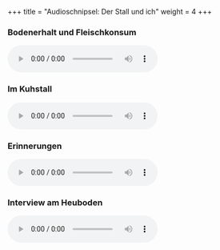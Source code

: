+++
title = "Audioschnipsel: Der Stall und ich"
weight = 4
+++

### Bodenerhalt und Fleischkonsum

<audio controls>
<source src="../05-bodenerhalt-und-fleischkonsum.mp3" type="audio/mpeg">
Dein Browser unterstützt leider nicht die Wiedergabe von Audiofiles.
</audio> 


### Im Kuhstall

<audio controls>
<source src="../06-im-kuhstall.mp3" type="audio/mpeg">
Dein Browser unterstützt leider nicht die Wiedergabe von Audiofiles.
</audio> 


### Erinnerungen

<audio controls>
<source src="../07-erinnerungen.mp3" type="audio/mpeg">
Dein Browser unterstützt leider nicht die Wiedergabe von Audiofiles.
</audio> 


### Interview am Heuboden

<audio controls>
<source src="../08-interview-am-heuboden.mp3" type="audio/mpeg">
Dein Browser unterstützt leider nicht die Wiedergabe von Audiofiles.
</audio> 
